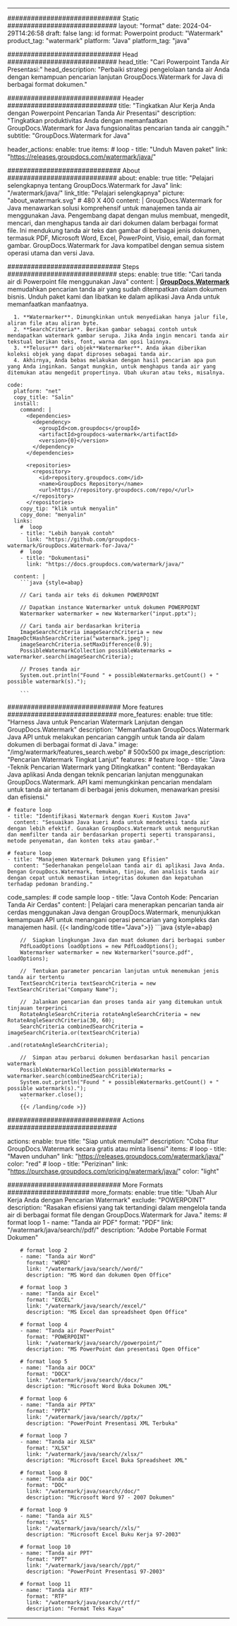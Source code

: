 
---
############################# Static ############################
layout: "format"
date:  2024-04-29T14:26:58
draft: false
lang: id
format: Powerpoint
product: "Watermark"
product_tag: "watermark"
platform: "Java"
platform_tag: "java"

############################# Head ############################
head_title: "Cari Powerpoint Tanda Air Presentasi:"
head_description: "Perbaiki strategi pengelolaan tanda air Anda dengan kemampuan pencarian lanjutan GroupDocs.Watermark for Java di berbagai format dokumen."

############################# Header ############################
title: "Tingkatkan Alur Kerja Anda dengan Powerpoint Pencarian Tanda Air Presentasi" 
description: "Tingkatkan produktivitas Anda dengan memanfaatkan GroupDocs.Watermark for Java fungsionalitas pencarian tanda air canggih."
subtitle: "GroupDocs.Watermark for Java" 

header_actions:
  enable: true
  items:
    #  loop
    - title: "Unduh Maven paket"
      link: "https://releases.groupdocs.com/watermark/java/"
      
############################# About ############################
about:
    enable: true
    title: "Pelajari selengkapnya tentang GroupDocs.Watermark for Java"
    link: "/watermark/java/"
    link_title: "Pelajari selengkapnya"
    picture: "about_watermark.svg" # 480 X 400
    content: |
       GroupDocs.Watermark for Java menawarkan solusi komprehensif untuk manajemen tanda air menggunakan Java. Pengembang dapat dengan mulus membuat, mengedit, mencari, dan menghapus tanda air dari dokumen dalam berbagai format file. Ini mendukung tanda air teks dan gambar di berbagai jenis dokumen, termasuk PDF, Microsoft Word, Excel, PowerPoint, Visio, email, dan format gambar. GroupDocs.Watermark for Java kompatibel dengan semua sistem operasi utama dan versi Java.

############################# Steps ############################
steps:
    enable: true
    title: "Cari tanda air di Powerpoint file menggunakan Java"
    content: |
      **[GroupDocs.Watermark](https://products.groupdocs.com/watermark/java/)** memudahkan pencarian tanda air yang sudah ditempatkan dalam dokumen bisnis. Unduh paket kami dan libatkan ke dalam aplikasi Java Anda untuk memanfaatkan manfaatnya.
      
      1. **Watermarker**. Dimungkinkan untuk menyediakan hanya jalur file, aliran file atau aliran byte.
      2. **SearchCriteria**. Berikan gambar sebagai contoh untuk mendapatkan watermark gambar serupa. Jika Anda ingin mencari tanda air tekstual berikan teks, font, warna dan opsi lainnya.
      3. **Telusur** dari objek**Watermarker**. Anda akan diberikan koleksi objek yang dapat diproses sebagai tanda air.
      4. Akhirnya, Anda bebas melakukan dengan hasil pencarian apa pun yang Anda inginkan. Sangat mungkin, untuk menghapus tanda air yang ditemukan atau mengedit propertinya. Ubah ukuran atau teks, misalnya.
   
    code:
      platform: "net"
      copy_title: "Salin"
      install:
        command: |
          <dependencies>
            <dependency>
              <groupId>com.groupdocs</groupId>
              <artifactId>groupdocs-watermark</artifactId>
              <version>{0}</version>
            </dependency>
          </dependencies>

          <repositories>
            <repository>
              <id>repository.groupdocs.com</id>
              <name>GroupDocs Repository</name>
              <url>https://repository.groupdocs.com/repo/</url>
            </repository>
          </repositories>
        copy_tip: "klik untuk menyalin"
        copy_done: "menyalin"
      links:
        #  loop
        - title: "Lebih banyak contoh"
          link: "https://github.com/groupdocs-watermark/GroupDocs.Watermark-for-Java/"
        #  loop
        - title: "Dokumentasi"
          link: "https://docs.groupdocs.com/watermark/java/"
          
      content: |
        ```java {style=abap}

        // Cari tanda air teks di dokumen POWERPOINT

        // Dapatkan instance Watermarker untuk dokumen POWERPOINT
        Watermarker watermarker = new Watermarker("input.pptx");

        // Cari tanda air berdasarkan kriteria
        ImageSearchCriteria imageSearchCriteria = new ImageDctHashSearchCriteria("watermark.jpeg");
        imageSearchCriteria.setMaxDifference(0.9);
        PossibleWatermarkCollection possibleWatermarks = watermarker.search(imageSearchCriteria);

        // Proses tanda air
        System.out.println("Found " + possibleWatermarks.getCount() + " possible watermark(s).");
        
        ```   
        
############################# More features ############################
more_features:
  enable: true
  title: "Harness Java untuk Pencarian Watermark Lanjutan dengan GroupDocs.Watermark"
  description: "Memanfaatkan GroupDocs.Watermark Java API untuk melakukan pencarian canggih untuk tanda air dalam dokumen di berbagai format di Java."
  image: "/img/watermark/features_search.webp" # 500x500 px
  image_description: "Pencarian Watermark Tingkat Lanjut"
  features:
    # feature loop
    - title: "Java -Teknik Pencarian Watermark yang Ditingkatkan"
      content: "Berdayakan Java aplikasi Anda dengan teknik pencarian lanjutan menggunakan GroupDocs.Watermark. API kami memungkinkan pencarian mendalam untuk tanda air tertanam di berbagai jenis dokumen, menawarkan presisi dan efisiensi."

    # feature loop
    - title: "Identifikasi Watermark dengan Kueri Kustom Java"
      content: "Sesuaikan Java kueri Anda untuk mendeteksi tanda air dengan lebih efektif. Gunakan GroupDocs.Watermark untuk mengurutkan dan memfilter tanda air berdasarkan properti seperti transparansi, metode penyematan, dan konten teks atau gambar."

    # feature loop
    - title: "Manajemen Watermark Dokumen yang Efisien"
      content: "Sederhanakan pengelolaan tanda air di aplikasi Java Anda. Dengan GroupDocs.Watermark, temukan, tinjau, dan analisis tanda air dengan cepat untuk memastikan integritas dokumen dan kepatuhan terhadap pedoman branding."
      
  code_samples:
    # code sample loop
    - title: "Java Contoh Kode: Pencarian Tanda Air Cerdas"
      content: |
        Pelajari cara menerapkan pencarian tanda air cerdas menggunakan Java dengan GroupDocs.Watermark, menunjukkan kemampuan API untuk menangani operasi pencarian yang kompleks dan manajemen hasil.
        {{< landing/code title="Java">}}
        ```java {style=abap}
        
        //  Siapkan lingkungan Java dan muat dokumen dari berbagai sumber
        PdfLoadOptions loadOptions = new PdfLoadOptions();
        Watermarker watermarker = new Watermarker("source.pdf", loadOptions);

        //  Tentukan parameter pencarian lanjutan untuk menemukan jenis tanda air tertentu
        TextSearchCriteria textSearchCriteria = new TextSearchCriteria("Company Name");

        //  Jalankan pencarian dan proses tanda air yang ditemukan untuk tinjauan terperinci
        RotateAngleSearchCriteria rotateAngleSearchCriteria = new RotateAngleSearchCriteria(30, 60);
        SearchCriteria combinedSearchCriteria = imageSearchCriteria.or(textSearchCriteria)
                                                                   .and(rotateAngleSearchCriteria);

        //  Simpan atau perbarui dokumen berdasarkan hasil pencarian watermark
        PossibleWatermarkCollection possibleWatermarks = watermarker.search(combinedSearchCriteria);
        System.out.println("Found " + possibleWatermarks.getCount() + " possible watermark(s).");
        watermarker.close();
        ```
        {{< /landing/code >}}


############################# Actions ############################

actions:
  enable: true
  title: "Siap untuk memulai?"
  description: "Coba fitur GroupDocs.Watermark secara gratis atau minta lisensi"
  items:
    #  loop
    - title: "Maven unduhan"
      link: "https://releases.groupdocs.com/watermark/java/"
      color: "red"
        #  loop
    - title: "Perizinan"
      link: "https://purchase.groupdocs.com/pricing/watermark/java/"
      color: "light"


############################# More Formats #####################
more_formats:
    enable: true
    title: "Ubah Alur Kerja Anda dengan Pencarian Watermark"
    exclude: "POWERPOINT"
    description: "Rasakan efisiensi yang tak tertandingi dalam mengelola tanda air di berbagai format file dengan GroupDocs.Watermark for Java."
    items: 
        # format loop 1
        - name: "Tanda air PDF"
          format: "PDF"
          link: "/watermark/java/search//pdf/"
          description: "Adobe Portable Format Dokumen"

        # format loop 2
        - name: "Tanda air Word"
          format: "WORD"
          link: "/watermark/java/search//word/"
          description: "MS Word dan dokumen Open Office"
          
        # format loop 3
        - name: "Tanda air Excel"
          format: "EXCEL"
          link: "/watermark/java/search//excel/"
          description: "MS Excel dan spreadsheet Open Office"

        # format loop 4
        - name: "Tanda air PowerPoint"
          format: "POWERPOINT"
          link: "/watermark/java/search//powerpoint/"
          description: "MS PowerPoint dan presentasi Open Office"

        # format loop 5
        - name: "Tanda air DOCX"
          format: "DOCX"
          link: "/watermark/java/search//docx/"
          description: "Microsoft Word Buka Dokumen XML"
          
        # format loop 6
        - name: "Tanda air PPTX"
          format: "PPTX"
          link: "/watermark/java/search//pptx/"
          description: "PowerPoint Presentasi XML Terbuka"
          
        # format loop 7
        - name: "Tanda air XLSX"
          format: "XLSX"
          link: "/watermark/java/search//xlsx/"
          description: "Microsoft Excel Buka Spreadsheet XML"

        # format loop 8
        - name: "Tanda air DOC"
          format: "DOC"
          link: "/watermark/java/search//doc/"
          description: "Microsoft Word 97 - 2007 Dokumen"

        # format loop 9
        - name: "Tanda air XLS"
          format: "XLS"
          link: "/watermark/java/search//xls/"
          description: "Microsoft Excel Buku Kerja 97-2003"

        # format loop 10
        - name: "Tanda air PPT"
          format: "PPT"
          link: "/watermark/java/search//ppt/"
          description: "PowerPoint Presentasi 97-2003"

        # format loop 11
        - name: "Tanda air RTF"
          format: "RTF"
          link: "/watermark/java/search//rtf/"
          description: "Format Teks Kaya"

---